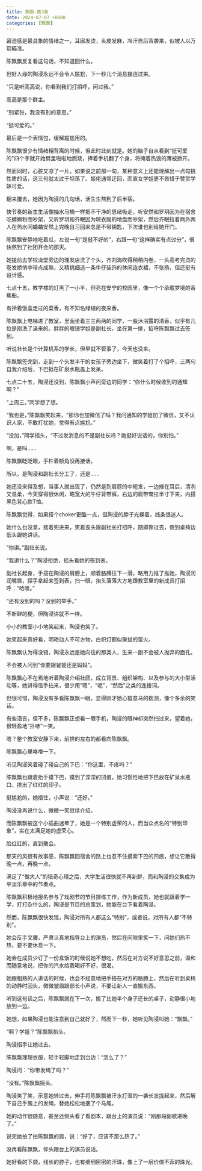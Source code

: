 ```yaml
---
title: 飘飘-第3章
date: 2024-07-07 +0800
categories: [飘飘]
---
```


窘迫感是最具象的情绪之一，耳廓发烫，头皮发麻，冷汗自后背袭来，似被人以万箭瞄准。

陈飘飘反复看这句话，不知道回什么。

但好人缘的陶浸永远不会令人尴尬，下一秒几个消息接连过来。

“只是听高高说，你看到我们打招呼，问过我。”

高高是那个群主。

“别紧张，我没有别的意思。”

“挺可爱的。”

最后是一个表情包，缓解尴尬用的。

陈飘飘很少有情绪相背离的时候，但此时此刻就是。她的脑子自从看到“挺可爱的”四个字就开始劈里啪啦地燃烧，捧着手机翻了个身，将掩着热浪的薄被掀开。

然而同时，心脏又凉了一片，如果说之前那一句，某种意义上还能理解出一点勾挑性质的话，这三句就太过于坦荡了。姬佬通常迂回，而直女学姐更不吝惜于赞赏学妹可爱。

翻来覆去，她因为陶浸的几句话，活生生熬到了后半宿。

快节奏的新生生活像抽水马桶一样把不干净的思绪吸走，听安然和罗玥因为在宿舍吃螺蛳粉而吵架，又听罗玥和齐眠因为晾衣服的地盘而吵架，然后齐眠拉着两外两人在热水间蛐蛐安然上完晚自习回来总是不带钥匙，下次谁也别给她开门。

陈飘飘安静地吃着瓜，左说一句“是挺不好的”，右跟一句“这样确实有点过分”，很快熬到了社团开会的那天。

她提前去学校澡堂旁边的理发店洗了个头，齐刘海吹得稍稍内卷，一头高考完烫的卷发娇俏中带点成熟，又精挑细选一条牛仔装饰的休闲连衣裙，不张扬，但还挺有设计感。

七点十五，教学楼的灯黑了一小半，但亮在安宁的校园里，像一个个承载梦境的香蕉船。

有拎着饭盒走过的菜香，有不知名绿植的夜来香。

陈飘飘上电梯进了教室，里面坐着三三两两的同学，一股沐浴露的清香，似乎有几位是刚洗了澡来的。胖胖的眼镜学姐是副社长，坐在第一排，招呼陈飘飘过去签到。

听说社长是个计算机系的学长，但早就不管事了，今天也没来。

陈飘飘签完到，走到一个头发半干的女孩子旁边坐下，微笑着打了个招呼，三两句自我介绍后，下巴抵在矿泉水瓶盖上发呆。

七点二十五，陶浸还没到，陈飘飘小声问旁边的同学：“你什么时候收到的通知啊？”

“上周三。”同学想了想。

“我也是，”陈飘飘笑起来，“那你也加微信了吗？我问通知的学姐加了微信，又不认识人家，不敢打扰她，觉得有点尴尬。”

“没加，”同学摇头，“不过发消息的不是副社长吗？她挺好说话的，你别怕。”

啊，是吗……

陈飘飘眨眨眼，手杵着额角没再接话。

所以，是陶浸和副社长分工了，还是……

她还没来得及想，当事人就出现了，仍然是到肩膀的中短发，一边掖在耳后，清冽又温柔，今天穿得很休闲，略宽大的牛仔背带裤，右边的肩带耷拉半寸下来，内搭黑色背心款T恤。

陈飘飘觉得，如果搭个choker更酷一点，但陶浸的脖子光裸着，线条很迷人。

她什么也没拿，揣着兜进来，笑着歪头跟副社长打招呼，随即靠过去，倚到桌椅边低头跟她讲话。

“你讲。”副社长说。

“我讲什么？”陶浸拒绝，摇头看她的签到表。

副社长起身，手搭在陶浸的肩膀上，顺着胳膊往下一滑，略用力推了推她，陶浸润润嘴唇，探手拿起来签到表，扫一眼，抬头落落大方地跟教室里的新成员打招呼：“哈喽。”

“还有没到的吗？没到的举手。”

不新鲜的梗，但陶浸讲就不一样。

小小的教室小小地笑起来，陶浸也笑了。

她笑起来真好看，明艳动人不可方物，白炽灯都似聚拢的萤火。

陈飘飘认为得没错，陶浸永远是她向往的那类人，生来一副不会被人抛弃的面孔。

不会被人问到“你要跟爸爸还是妈妈”。

陈飘飘心不在焉地听着陶浸介绍社团，成立背景、组织架构、以及参与的大小型活动等，她讲得信手拈来，很少用“嗯”，“呃”，“然后”之类的连接词。

但很可惜，陶浸没有多看陈飘飘一眼，显得刚才她心猿意马的揣测，像个多余的笑话。

有些沮丧，但不多，陈飘飘正想看一眼手机，陶浸的眼神却突然扫过来，望着她，很轻盈地“扑哧”一笑。

嗯？整个教室安静下来，前排的左右的都看向陈飘飘。

陈飘飘心里咯噔一下。

听见陶浸笑着碰了碰自己的下巴：“你这里，不疼吗？”

陈飘飘也跟着抬手摸下巴，摸到了深深的凹痕，她习惯性地把下巴放在矿泉水瓶口，挤出了红红的印子。

挺尴尬的，她捂住，小声说：“还好。”

陶浸没再说什么，微微一笑继续介绍。

而陈飘飘被这个小插曲迷晕了，她是一个特别虚荣的人，而当众点名的“特别印象”，实在太满足她的虚荣心。

脸红红的，直到散会。

那天的风很有故事感，陈飘飘回宿舍的路上也忍不住摸索下巴的凹痕，想让它散得晚一点，再晚一点。

满足了“做大人”的猎奇心理之后，大学生活很快就不再新鲜，而和陶浸的交集成为平淡乐章中的节奏点。

陈飘飘积极地报名参与了戏剧节的节目排练工作，作为新成员，她也就跟着学一学，打打杂什么的，陶浸是节目的总策划，她能在台下看着陶浸。

然而，陈飘飘很快发现，陶浸对所有人都这么“特别”，或者说，对所有人都“不特别”。

她会反手叉腰，严肃认真地指导台上的演员，然后在间隙里笑一下，问她们热不热，要不要休息一下。

她会在成员少订了一份盒饭的时候说她不想吃，然后在对方说不好意思之前，温和而随意地说，把你的汽水给我喝好不好，很渴。

她跟相熟的人讲话的时候，也会不经意地把手搭在对方的胳膊上，然后在听到桌椅的动静时回头，微微皱眉跟部长小声说，不要让新人一直搬东西。

听到这句话之后，陈飘飘就在下一次，搬了比她半个身子还长的桌子，动静很小地放到一边。

她想，如果陶浸也能注意到自己就好了，然而下一秒，她听见陶浸叫她：“飘飘。”

“啊？学姐？”陈飘飘抬头。

陶浸招手让她过去。

陈飘飘理理衣服，轻手轻脚地走到台边：“怎么了？”

陶浸问：“你带发绳了吗？”

“没有。”陈飘飘摇头。

陶浸笑了笑，示意她转过去，伸手将陈飘飘被汗水打湿的一袭长发拢起来，然后解下自己手腕上的发绳，替她松松地捆了个马尾。

她的动作很随意，甚至还侧头看了看剧本，跟台上的演员说：“刚那段副歌进晚了。”

说完她拍了拍陈飘飘的肩，说：“好了，应该不那么热了。”

没再看陈飘飘，仰头跟台上的演员说话。

她好看的下颌，线长的脖子，也有细细密密的汗珠，像上了一层价值不菲的珠光。

